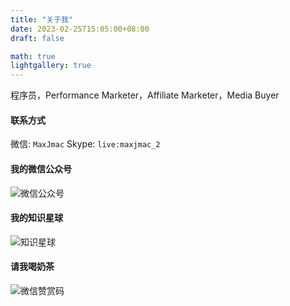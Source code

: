 ```yaml
---
title: "关于我"
date: 2023-02-25T15:05:00+08:00
draft: false

math: true
lightgallery: true
---
```


程序员，Performance Marketer，Affiliate Marketer，Media Buyer

#### 联系方式
微信: `MaxJmac`
Skype: `live:maxjmac_2`

#### 我的微信公众号
![微信公众号](/images/gzh.png)

#### 我的知识星球
![知识星球](/images/optimize-campaign/zsxq.jpg)

#### 请我喝奶茶
![微信赞赏码](/images/zsm.jpg)